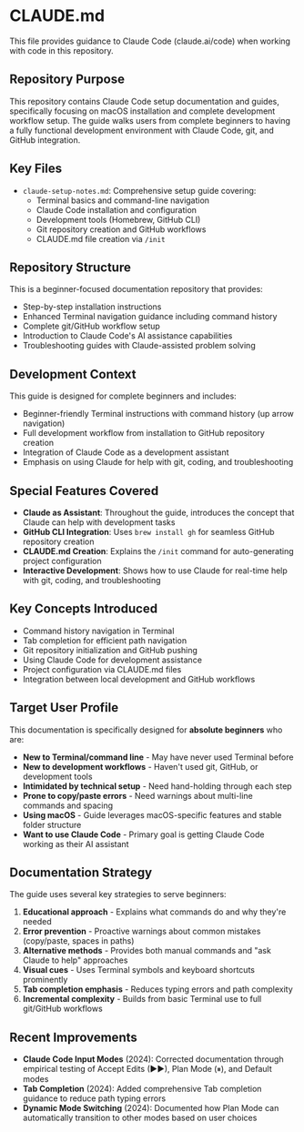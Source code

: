 # CLAUDE.md

This file provides guidance to Claude Code (claude.ai/code) when working with code in this repository.

## Repository Purpose

This repository contains Claude Code setup documentation and guides, specifically focusing on macOS installation and complete development workflow setup. The guide walks users from complete beginners to having a fully functional development environment with Claude Code, git, and GitHub integration.

## Key Files

- `claude-setup-notes.md`: Comprehensive setup guide covering:
  - Terminal basics and command-line navigation
  - Claude Code installation and configuration
  - Development tools (Homebrew, GitHub CLI)
  - Git repository creation and GitHub workflows
  - CLAUDE.md file creation via `/init`

## Repository Structure

This is a beginner-focused documentation repository that provides:
- Step-by-step installation instructions
- Enhanced Terminal navigation guidance including command history
- Complete git/GitHub workflow setup
- Introduction to Claude Code's AI assistance capabilities
- Troubleshooting guides with Claude-assisted problem solving

## Development Context

This guide is designed for complete beginners and includes:
- Beginner-friendly Terminal instructions with command history (up arrow navigation)
- Full development workflow from installation to GitHub repository creation
- Integration of Claude Code as a development assistant
- Emphasis on using Claude for help with git, coding, and troubleshooting

## Special Features Covered

- **Claude as Assistant**: Throughout the guide, introduces the concept that Claude can help with development tasks
- **GitHub CLI Integration**: Uses `brew install gh` for seamless GitHub repository creation
- **CLAUDE.md Creation**: Explains the `/init` command for auto-generating project configuration
- **Interactive Development**: Shows how to use Claude for real-time help with git, coding, and troubleshooting

## Key Concepts Introduced

- Command history navigation in Terminal
- Tab completion for efficient path navigation
- Git repository initialization and GitHub pushing
- Using Claude Code for development assistance
- Project configuration via CLAUDE.md files
- Integration between local development and GitHub workflows

## Target User Profile

This documentation is specifically designed for **absolute beginners** who are:
- **New to Terminal/command line** - May have never used Terminal before
- **New to development workflows** - Haven't used git, GitHub, or development tools
- **Intimidated by technical setup** - Need hand-holding through each step
- **Prone to copy/paste errors** - Need warnings about multi-line commands and spacing
- **Using macOS** - Guide leverages macOS-specific features and stable folder structure
- **Want to use Claude Code** - Primary goal is getting Claude Code working as their AI assistant

## Documentation Strategy

The guide uses several key strategies to serve beginners:
1. **Educational approach** - Explains what commands do and why they're needed
2. **Error prevention** - Proactive warnings about common mistakes (copy/paste, spaces in paths)
3. **Alternative methods** - Provides both manual commands and "ask Claude to help" approaches
4. **Visual cues** - Uses Terminal symbols and keyboard shortcuts prominently
5. **Tab completion emphasis** - Reduces typing errors and path complexity
6. **Incremental complexity** - Builds from basic Terminal use to full git/GitHub workflows

## Recent Improvements

- **Claude Code Input Modes** (2024): Corrected documentation through empirical testing of Accept Edits (►►), Plan Mode (⏸), and Default modes
- **Tab Completion** (2024): Added comprehensive Tab completion guidance to reduce path typing errors
- **Dynamic Mode Switching** (2024): Documented how Plan Mode can automatically transition to other modes based on user choices